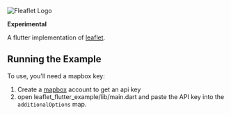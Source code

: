 ![Fleaflet Logo](https://i.imgur.com/1bYXdK8.png)

**Experimental**

A flutter implementation of [leaflet].

## Running the Example

To use, you'll need a mapbox key:

1. Create a [mapbox] account to get an api key
2. open leaflet_flutter_example/lib/main.dart and paste the API key into the
`additionalOptions` map.

[leaflet]: http://leafletjs.com/
[mapbox]: https://www.mapbox.com/
